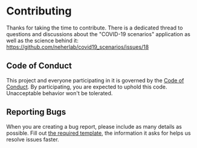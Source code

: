 # Contributing 

Thanks for taking the time to contribute. There is a dedicated thread to questions and 
discussions about the "COVID-19 scenarios" application as well as the science behind 
it: https://github.com/neherlab/covid19_scenarios/issues/18


## Code of Conduct

This project and everyone participating in it is governed by the 
[Code of Conduct](CODE_OF_CONDUCT.md). By participating, you are expected to uphold this 
code. Unacceptable behavior won't be tolerated.


## Reporting Bugs

When you are creating a bug report, please include as many details as possible. Fill out
[the required template](https://github.com/atom/.github/blob/master/.github/ISSUE_TEMPLATE/bug_report.md), 
the information it asks for helps us resolve issues faster.
